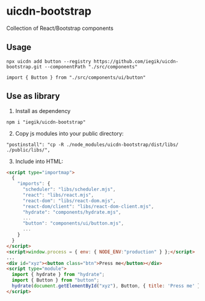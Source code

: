 # uicdn-bootstrap
Collection of React/Bootstrap components

## Usage

```
npx uicdn add button --registry https://github.com/iegik/uicdn-bootstrap.git --componentPath "./src/components"
```

```
import { Button } from "./src/components/ui/button"
```

## Use as library

1. Install as dependency

```
npm i "iegik/uicdn-bootstrap"
```

2. Copy js modules into your public directory:

```
"postinstall": "cp -R ./node_modules/uicdn-bootstrap/dist/libs/ ./public/libs/",
```

3. Include into HTML:

```html
<script type="importmap">
  {
    "imports": {
      "scheduler": "libs/scheduler.mjs",
      "react": "libs/react.mjs",
      "react-dom": "libs/react-dom.mjs",
      "react-dom/client": "libs/react-dom-client.mjs",
      "hydrate": "components/hydrate.mjs",
      ...
      "button": "components/ui/button.mjs",
      ...
    }
  }
</script>
<script>window.process = { env: { NODE_ENV:"production" } };</script>
...
<div id="xyz"><button class="btn">Press me</button></div>
<script type="module">
  import { hydrate } from "hydrate";
  import { Button } from "button";
  hydrate(document.getElementById("xyz"), Button, { title: 'Press me' });
</script>
```

